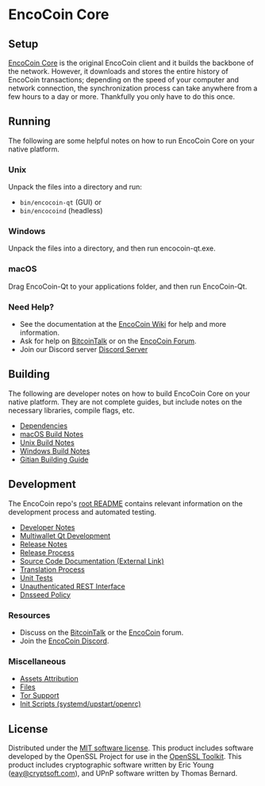EncoCoin Core
=============

Setup
---------------------
[EncoCoin Core](http://kopernikus.dev/wallet) is the original EncoCoin client and it builds the backbone of the network. However, it downloads and stores the entire history of EncoCoin transactions; depending on the speed of your computer and network connection, the synchronization process can take anywhere from a few hours to a day or more. Thankfully you only have to do this once.

Running
---------------------
The following are some helpful notes on how to run EncoCoin Core on your native platform.

### Unix

Unpack the files into a directory and run:

- `bin/encocoin-qt` (GUI) or
- `bin/encocoind` (headless)

### Windows

Unpack the files into a directory, and then run encocoin-qt.exe.

### macOS

Drag EncoCoin-Qt to your applications folder, and then run EncoCoin-Qt.

### Need Help?

* See the documentation at the [EncoCoin Wiki](https://github.com/Kopernikus-dev/step4.3/wiki)
for help and more information.
* Ask for help on [BitcoinTalk](https://bitcointalk.org/index.php?topic=1262920.0) or on the [EncoCoin Forum](http://forum.kopernikus.dev/).
* Join our Discord server [Discord Server](https://discord.kopernikus.dev)

Building
---------------------
The following are developer notes on how to build EncoCoin Core on your native platform. They are not complete guides, but include notes on the necessary libraries, compile flags, etc.

- [Dependencies](dependencies.md)
- [macOS Build Notes](build-osx.md)
- [Unix Build Notes](build-unix.md)
- [Windows Build Notes](build-windows.md)
- [Gitian Building Guide](gitian-building.md)

Development
---------------------
The EncoCoin repo's [root README](/README.md) contains relevant information on the development process and automated testing.

- [Developer Notes](developer-notes.md)
- [Multiwallet Qt Development](multiwallet-qt.md)
- [Release Notes](release-notes.md)
- [Release Process](release-process.md)
- [Source Code Documentation (External Link)](https://www.fuzzbawls.pw/encocoin/doxygen/)
- [Translation Process](translation_process.md)
- [Unit Tests](unit-tests.md)
- [Unauthenticated REST Interface](REST-interface.md)
- [Dnsseed Policy](dnsseed-policy.md)

### Resources
* Discuss on the [BitcoinTalk](https://bitcointalk.org/index.php?topic=1262920.0) or the [EncoCoin](http://forum.kopernikus.dev/) forum.
* Join the [EncoCoin Discord](https://discord.kopernikus.dev).

### Miscellaneous
- [Assets Attribution](assets-attribution.md)
- [Files](files.md)
- [Tor Support](tor.md)
- [Init Scripts (systemd/upstart/openrc)](init.md)

License
---------------------
Distributed under the [MIT software license](/COPYING).
This product includes software developed by the OpenSSL Project for use in the [OpenSSL Toolkit](https://www.openssl.org/). This product includes
cryptographic software written by Eric Young ([eay@cryptsoft.com](mailto:eay@cryptsoft.com)), and UPnP software written by Thomas Bernard.
